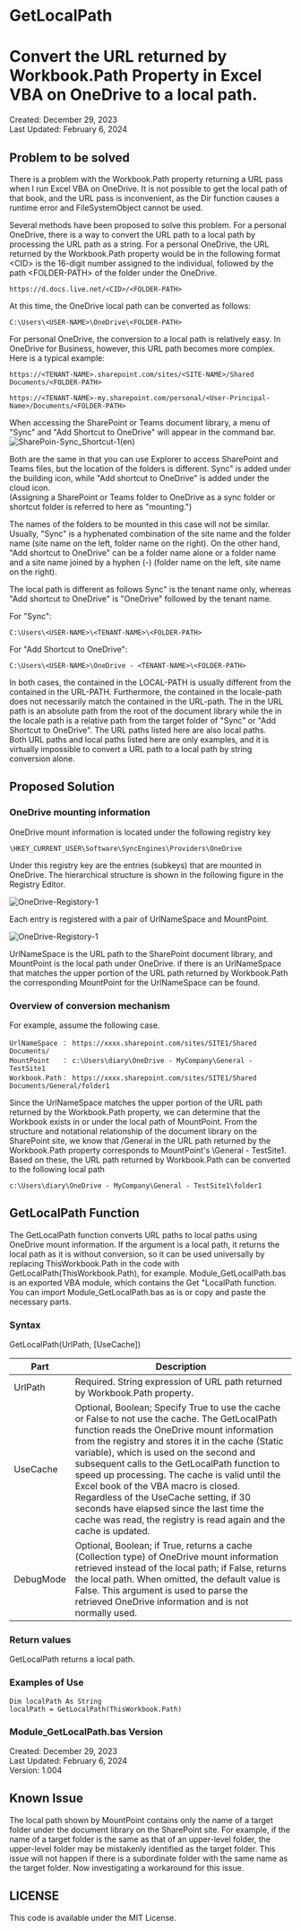# GetLocalPath
# Convert the URL returned by Workbook.Path Property in Excel VBA on OneDrive to a local path.  
Created: December 29, 2023  
Last Updated: February 6, 2024  

## Problem to be solved  
  
There is a problem with the Workbook.Path property returning a URL pass when I run Excel VBA on OneDrive. It is not possible to get the local path of that book, and the URL pass is inconvenient, as the Dir function causes a runtime error and FileSystemObject cannot be used.  
  
Several methods have been proposed to solve this problem. For a personal OneDrive, there is a way to convert the URL path to a local path by processing the URL path as a string. For a personal OneDrive, the URL returned by the Workbook.Path property would be in the following format \<CID> is the 16-digit number assigned to the individual, followed by the path \<FOLDER-PATH> of the folder under the OneDrive.
```  
https://d.docs.live.net/<CID>/<FOLDER-PATH>
```  
At this time, the OneDrive local path can be converted as follows:  
```  
C:\Users\<USER-NAME>\OneDrive\<FOLDER-PATH>
```    
For personal OneDrive, the conversion to a local path is relatively easy. In OneDrive for Business, however, this URL path becomes more complex. Here is a typical example: 
```
https://<TENANT-NAME>.sharepoint.com/sites/<SITE-NAME>/Shared Documents/<FOLDER-PATH>
```
```    
https://<TENANT-NAME>-my.sharepoint.com/personal/<User-Principal-Name>/Documents/<FOLDER-PATH>
```  
When accessing the SharePoint or Teams document library, a menu of "Sync" and "Add Shortcut to OneDrive" will appear in the command bar.  
![SharePoin-Sync_Shortcut-1(en)](SharePoin-Sync_Shortcut-1(en).png) 
  
Both are the same in that you can use Explorer to access SharePoint and Teams files, but the location of the folders is different. Sync" is added under the building icon, while "Add shortcut to OneDrive" is added under the cloud icon.  
(Assigning a SharePoint or Teams folder to OneDrive as a sync folder or shortcut folder is referred to here as "mounting.") 
   
The names of the folders to be mounted in this case will not be similar. Usually, "Sync" is a hyphenated combination of the site name and the folder name (site name on the left, folder name on the right). On the other hand, "Add shortcut to OneDrive" can be a folder name alone or a folder name and a site name joined by a hyphen (-) (folder name on the left, site name on the right).  
  
The local path is different as follows Sync" is the tenant name only, whereas "Add shortcut to OneDrive" is "OneDrive" followed by the tenant name.   

For "Sync":  
```
C:\Users\<USER-NAME>\<TENANT-NAME>\<FOLDER-PATH>
```  
For "Add Shortcut to OneDrive":  
```
C:\Users\<USER-NAME>\OneDrive - <TENANT-NAME>\<FOLDER-PATH>
```
  
In both cases, the <TENANT-NAME> contained in the LOCAL-PATH is usually different from the <TENANT-NAME> contained in the URL-PATH.
Furthermore, the <folder-path> contained in the locale-path does not necessarily match the <FOLDER-PATH> contained in the URL-path. The <FOLDER-PATH> in the URL path is an absolute path from the root of the document library while the <FOLDER-PATH> in the locale path is a relative path from the target folder of "Sync" or "Add Shortcut to OneDrive". The URL paths listed here are also local paths.  
Both URL paths and local paths listed here are only examples, and it is virtually impossible to convert a URL path to a local path by string conversion alone.  
    
## Proposed Solution  

### OneDrive mounting information
  
OneDrive mount information is located under the following registry key
```
\HKEY_CURRENT_USER\Software\SyncEngines\Providers\OneDrive
```
Under this registry key are the entries (subkeys) that are mounted in OneDrive. The hierarchical structure is shown in the following figure in the Registry Editor.  

![OneDrive-Registory-1](OneDrive-Registry-1.png)  
    
Each entry is registered with a pair of UrlNameSpace and MountPoint.    

![OneDrive-Registory-1](OneDrive-Registry-2.png) 
  
UrlNameSpace is the URL path to the SharePoint document library, and MountPoint is the local path under OneDrive. if there is an UrlNameSpace that matches the upper portion of the URL path returned by Workbook.Path the corresponding MountPoint for the UrlNameSpace can be found.
  
### Overview of conversion mechanism 
  
For example, assume the following case. 
```
UrlNameSpace ： https://xxxx.sharepoint.com/sites/SITE1/Shared Documents/  
MountPoint   ： c:\Users\diary\OneDrive - MyCompany\General - TestSite1  
Workbook.Path： https://xxxx.sharepoint.com/sites/SITE1/Shared Documents/General/folder1 
```
Since the UrlNameSpace matches the upper portion of the URL path returned by the Workbook.Path property, we can determine that the Workbook exists in or under the local path of MountPoint.
From the structure and notational relationship of the document library on the SharePoint site, we know that /General in the URL path returned by the Workbook.Path property corresponds to MountPoint's \General - TestSite1. 
Based on these, the URL path returned by Workbook.Path can be converted to the following local path
```
c:\Users\diary\OneDrive - MyCompany\General - TestSite1\folder1
```
  
## GetLocalPath Function

The GetLocalPath function converts URL paths to local paths using OneDrive mount information.
If the argument is a local path, it returns the local path as it is without conversion, so it can be used universally by replacing ThisWorkbook.Path in the code with GetLocalPath(ThisWorkbook.Path), for example.
Module_GetLocalPath.bas is an exported VBA module, which contains the Get "LocalPath function.
You can import Module_GetLocalPath.bas as is or copy and paste the necessary parts.  
  
### Syntax
GetLocalPath(UrlPath, [UseCache])  

|Part|Description|
----|----
|UrlPath|Required. String expression of URL path returned by Workbook.Path property.|
|UseCache|Optional, Boolean; Specify True to use the cache or False to not use the cache. The GetLocalPath function reads the OneDrive mount information from the registry and stores it in the cache (Static variable), which is used on the second and subsequent calls to the GetLocalPath function to speed up processing. The cache is valid until the Excel book of the VBA macro is closed. Regardless of the UseCache setting, if 30 seconds have elapsed since the last time the cache was read, the registry is read again and the cache is updated.|
|DebugMode|Optional, Boolean; if True, returns a cache (Collection type) of OneDrive mount information retrieved instead of the local path; if False, returns the local path. When omitted, the default value is False. This argument is used to parse the retrieved OneDrive information and is not normally used.|

### Return values

GetLocalPath returns a local path.

### Examples of Use
```
Dim localPath As String
localPath = GetLocalPath(ThisWorkbook.Path) 
```

### Module_GetLocalPath.bas Version
Created: December 29, 2023  
Last Updated: February 6, 2024  
Version: 1.004

## Known Issue
  
The local path shown by MountPoint contains only the name of a target folder under the document library on the SharePoint site. For example, if the name of a target folder is the same as that of an upper-level folder, the upper-level folder may be mistakenly identified as the target folder. This issue will not happen if there is a subordinate folder with the same name as the target folder. Now investigating a workaround for this issue.
  
## LICENSE
This code is available under the MIT License.
